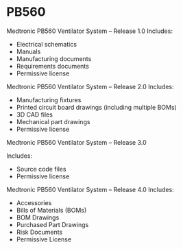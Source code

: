 # PB560

Medtronic PB560 Ventilator System – Release 1.0
Includes:

* Electrical schematics
* Manuals
* Manufacturing documents
* Requirements documents
* Permissive license

Medtronic PB560 Ventilator System – Release 2.0
Includes:

* Manufacturing fixtures
* Printed circuit board drawings (including multiple BOMs)
* 3D CAD files
* Mechanical part drawings
* Permissive license

Medtronic PB560 Ventilator System – Release 3.0

Includes:

* Source code files
* Permissive license

Medtronic PB560 Ventilator System – Release 4.0
Includes:

* Accessories
* Bills of Materials (BOMs)
* BOM Drawings
* Purchased Part Drawings
* Risk Documents
* Permissive License
